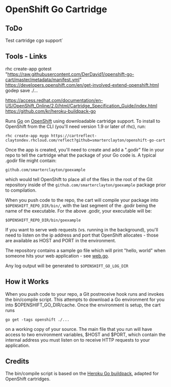 OpenShift Go Cartridge
======================

ToDo
----
Test cartridge
cgo support`

Tools - Links
-----------
rhc create-app gotest "https://raw.githubusercontent.com/DerDavid1/openshift-go-cart/master/metadata/manifest.yml"
https://developers.openshift.com/en/get-involved-extend-openshift.html
godep save ./...

https://access.redhat.com/documentation/en-US/OpenShift_Online/2.0/html/Cartridge_Specification_Guide/index.html
https://github.com/kr/heroku-buildpack-go



Runs [Go](http://golang.org) on [OpenShift](https://openshift.redhat.com/app/login) using downloadable cartridge support.  To install to OpenShift from the CLI (you'll need version 1.9 or later of rhc), run:

    rhc create-app mygo https://cartreflect-claytondev.rhcloud.com/reflect?github=smarterclayton/openshift-go-cart

Once the app is created, you'll need to create and add a ".godir" file in your repo to tell the cartridge what the package of your Go code is.  A typical .godir file might contain:

    github.com/smarterclayton/goexample

which would tell OpenShift to place all of the files in the root of the Git repository inside of the <code>github.com/smarterclayton/goexample</code> package prior to compilation.

When you push code to the repo, the cart will compile your package into <code>$OPENSHIFT_REPO_DIR/bin/</code>, with the last segment of the .godir being the name of the executable.  For the above .godir, your executable will be:

    $OPENSHIFT_REPO_DIR/bin/goexample

If you want to serve web requests (vs. running in the background), you'll need to listen on the ip address and port that OpenShift allocates - those are available as HOST and PORT in the environment.

The repository contains a sample go file which will print "hello, world" when someone hits your web application - see [web.go](https://github.com/smarterclayton/openshift-go-cart/blob/master/template/web.go).

Any log output will be generated to <code>$OPENSHIFT_GO_LOG_DIR</code>


How it Works
------------

When you push code to your repo, a Git postreceive hook runs and invokes the bin/compile script.  This attempts to download a Go environment for you into $OPENSHIFT_GO_DIR/cache.  Once the environment is setup, the cart runs

    go get -tags openshift ./...

on a working copy of your source.  The main file that you run will have access to two environment variables, $HOST and $PORT, which contain the internal address you must listen on to receive HTTP requests to your application.


Credits
-------

The bin/compile script is based on the [Heroku Go buildpack](https://github.com/kr/heroku-buildpack-go), adapted for OpenShift cartridges.
